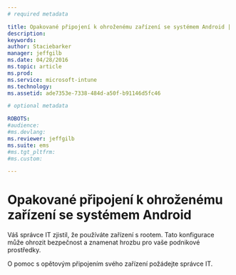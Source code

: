 ```yaml
---
# required metadata

title: Opakované připojení k ohroženému zařízení se systémem Android | Microsoft Intune
description:
keywords:
author: Staciebarker
manager: jeffgilb
ms.date: 04/28/2016
ms.topic: article
ms.prod:
ms.service: microsoft-intune
ms.technology:
ms.assetid: ade7353e-7338-484d-a50f-b91146d5fc46

# optional metadata

ROBOTS:
#audience:
#ms.devlang:
ms.reviewer: jeffgilb
ms.suite: ems
#ms.tgt_pltfrm:
#ms.custom:

---
```


# Opakované připojení k ohroženému zařízení se systémem Android
Váš správce IT zjistil, že používáte zařízení s rootem. Tato konfigurace může ohrozit bezpečnost a znamenat hrozbu pro vaše podnikové prostředky.

O pomoc s opětovým připojením svého zařízení požádejte správce IT.



<!--HONumber=May16_HO2-->


